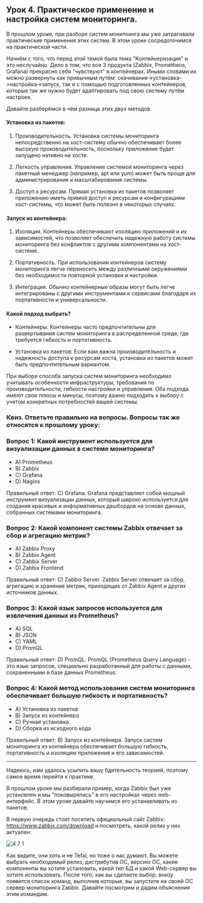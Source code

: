 ## Урок 4. Практическое применение и настройка систем мониторинга.

В прошлом уроке, при разборе систем монитоинга мы уже затрагивали практические применения этих систем. В этом уроке сосредоточимся на практической части.

Начнём с того, что перед этой темой была тема "Контейнеризация" и это неслучайно. Дело в том, что все 3 продукта (Zabbix, Prometheus, Grafana) прекрасно себя "чувствуют" в контейнерах. Иными словами их можно развернуть как привычным путём: скачивание->установка->настройка->запуск, так и с помощью подготовленных контейнеров, которые так же нужно будет адаптировать под свою систему путём настроек.

Давайте разберёмся в чём разница этих двух методов.

#### Установка из пакетов:

1. Производительность. Установка системы мониторинга непосредственно на хост-систему обычно обеспечивает более высокую производительность, поскольку приложение будет запущено нативно на хосте.

2. Легкость управления. Управление системой мониторинга через пакетный менеджер (например, apt или yum) может быть проще для администрирования и масштабирования системы.

3. Доступ к ресурсам. Прямая установка из пакетов позволяет приложению иметь прямой доступ к ресурсам и конфигурациям хост-системы, что может быть полезно в некоторых случаях.

#### Запуск из контейнера:

1. Изоляция. Контейнеры обеспечивают изоляцию приложений и их зависимостей, что позволяет обеспечить надежную работу системы мониторинга без конфликтов с другими компонентами на хост-системе.

2. Портативность. При использовании контейнеров систему мониторинга легче переносить между различными окружениями без необходимости повторной установки и настройки.

3. Интеграция. Обычно контейнерные образы могут быть легче интегрированы с другими инструментами и сервисами благодаря их портативности и универсальности.

#### Какой подход выбрать?

- Контейнеры: Контейнеры часто предпочтительны для развертывания систем мониторинга в распределенной среде, где требуется гибкость и портативность.

- Установка из пакетов: Если вам важна производительность и надежность доступа к ресурсам хоста, установка из пакетов может быть предпочтительным вариантом.

При выборе способа запуска систем мониторинга необходимо учитывать особенности инфраструктуры, требования по производительности, гибкости настройки и управления. Оба подхода имеют свои плюсы и минусы, поэтому важно подходить к выбору с учетом конкретных потребностей вашей системы.

### Квиз. Ответьте правильно на вопросы. Вопросы так же относятся к прошлому уроку:

### Вопрос 1: Какой инструмент используется для визуализации данных в системе мониторинга?

- A) Prometheus
- B) Zabbix
- C) Grafana
- D) Nagios

Правильный ответ: C) Grafana. Grafana представляет собой мощный инструмент визуализации данных, который широко используется для создания красивых и информативных дашбордов на основе данных, собранных системами мониторинга.

### Вопрос 2: Какой компонент системы Zabbix отвечает за сбор и агрегацию метрик?

- A) Zabbix Proxy
- B) Zabbix Agent
- C) Zabbix Server
- D) Zabbix Frontend

Правильный ответ: C) Zabbix Server. Zabbix Server отвечает за сбор, агрегацию и хранение метрик, приходящих от Zabbix Agent и других источников данных.

### Вопрос 3: Какой язык запросов используется для извлечения данных из Prometheus?

- A) SQL
- B) JSON
- C) YAML
- D) PromQL

Правильный ответ: D) PromQL. PromQL (Prometheus Query Language) - это язык запросов, специально разработанный для работы с данными, сохраненными в базе данных Prometheus.

### Вопрос 4: Какой метод использования систем мониторинга обеспечивает большую гибкость и портативность?

- A) Установка из пакетов
- B) Запуск из контейнера
- C) Ручная установка
- D) Сборка из исходного кода

Правильный ответ: B) Запуск из контейнера. Запуск систем мониторинга из контейнера обеспечивает большую гибкость, портативность и изоляцию приложения и его зависимостей.

---

Надеюсь, нам удалось усыпить вашу бдительность теорией, поэтому самое время перейти к практике. 

В прошлом уроке мы разбирали пример, когда Zabbix был уже установлен и мы "поковырялись" в его настройках через web-интерфейс. В этом уроке давайте научимся его устанавливать из пакетов.

В первую очередь стоит посетить официальный сайт Zabbix: https://www.zabbix.com/download и посмотреть, какой релиз у них актуален:

![4 7 1](https://github.com/lexche/Testyp/assets/95694325/72997c44-216e-4f5d-8fed-54ef1544e710)

Как видите, они хоть и не Tefal, но тоже о нас думают. Вы можете выбрать необходимый релиз, дистрибутив ОС, версию ОС, какие компоненты вы хотите установить, какой тип БД и какой Web-сервер вы хотите использовать.
После того, как вы сделаете выбор, внизу появится список команд, выполнив которые, вы запустите на своей ОС сервер мониторинга Zabbix. Давайте посмотрим и дадим объяснения этим командам.



